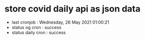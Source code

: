 # store covid daily api as json data

- last cronjob : Wednesday, 26 May 2021 01:00:21
- status og cron : success
- status daily cron : success
      
      